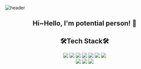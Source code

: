![header](https://capsule-render.vercel.app/api?type=waving&color=339af0&height=200&section=header&text=HansikHwang🐳&fontSize=40&fontColor=343a40)


<h2 align="center">Hi~Hello, I'm potential person! 🌟</h2>


<h2 align="center">🛠Tech Stack🛠</h2>

<div align="center">
  <img src="https://img.shields.io/badge/Python-3766AB?style=flat-square&logo=Python&logoColor=white"/>
  <img src="https://img.shields.io/badge/Java-007396?style=flat-square&logo=Java&logoColor=white"/>
  <img src="https://img.shields.io/badge/C-A8B9CC?style=flat-square&logo=C&logoColor=black"/>
  <img src="https://img.shields.io/badge/Kotlin-0095D5?style=flat-square&logo=Kotlin&logoColor=white"/>
  <img src="https://img.shields.io/badge/HTML-E34F26?style=flat-square&logo=HTML5&logoColor=white"/>
  <img src="https://img.shields.io/badge/CSS-1572B6?style=flat-square&logo=CSS3&logoColor=white"/>
  <img src="https://img.shields.io/badge/JavaScript-F7DF1E?style=flat-square&logo=JavaScript&logoColor=black"/>
</div>

<div align="center">
  <img src="https://img.shields.io/badge/Android Studio-3DDC84?style=flat-square&logo=Android&logoColor=white"/>
  <img src="https://img.shields.io/badge/Kakao Map-FFCD00?style=flat-square&logo=Kakao&logoColor=black"/>
  <img src="https://img.shields.io/badge/Google Map-4285F4?style=flat-square&logo=Google&logoColor=white"/>
</div>

